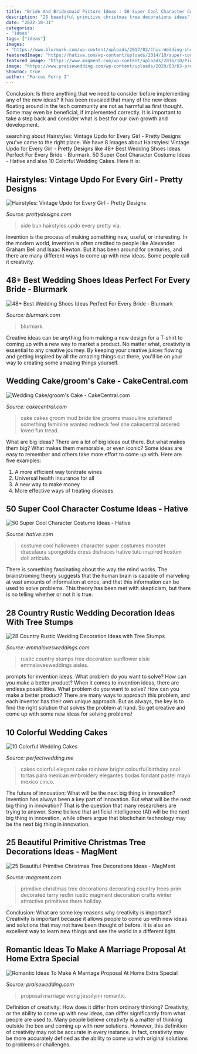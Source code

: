 ```yaml
---
title: "Bride And Bridesmaid Picture Ideas : 50 Super Cool Character Costume Ideas"
description: "25 beautiful primitive christmas tree decorations ideas"
date: "2022-10-31"
categories:
- "ideas"
tags: ["ideas"]
images:
- "https://www.blurmark.com/wp-content/uploads/2017/02/Chic-Wedding-shoes.jpg"
featuredImage: "https://hative.com/wp-content/uploads/2014/10/super-cool-costume-ideas/35-draculaura-costume.jpg"
featured_image: "https://www.magment.com/wp-content/uploads/2016/10/Pinterest-Primitive-Christmas-Trees-2016.jpg"
image: "https://www.praisewedding.com/wp-content/uploads/2020/03/03-proposal3.jpg"
ShowToc: true
author: "Marcus Ferry I"
---
```



Conclusion: Is there anything that we need to consider before implementing any of the new ideas?
It has been revealed that many of the new ideas floating around in the tech community are not as harmful as first thought. Some may even be beneficial, if implemented correctly. It is important to take a step back and consider what is best for our own growth and development.

	

		
searching about Hairstyles: Vintage Updo for Every Girl - Pretty Designs you've came to the right place. We have 8 Images about Hairstyles: Vintage Updo for Every Girl - Pretty Designs like 48+ Best Wedding Shoes Ideas Perfect For Every Bride - Blurmark, 50 Super Cool Character Costume Ideas - Hative and also 10 Colorful Wedding Cakes. Here it is:
		
    
## Hairstyles: Vintage Updo For Every Girl - Pretty Designs

<img loading=lazy src="https://www.prettydesigns.com/wp-content/uploads/2014/05/Side-Bun1.jpg" onerror="this.onerror=null;this.src='https://tse1.mm.bing.net/th?id=OIP.tl8bDarVlJD3F7JqQQTiXAHaLF&amp;pid=15.1';" alt="Hairstyles: Vintage Updo for Every Girl - Pretty Designs">

_Source: prettydesigns.com_

>side bun hairstyles updo every pretty via. 

	

Invention is the process of making something new, useful, or interesting. In the modern world, invention is often credited to people like Alexander Graham Bell and Isaac Newton. But it has been around for centuries, and there are many different ways to come up with new ideas. Some people call it creativity.

    
## 48+ Best Wedding Shoes Ideas Perfect For Every Bride - Blurmark

<img loading=lazy src="https://www.blurmark.com/wp-content/uploads/2017/02/Chic-Wedding-shoes.jpg" onerror="this.onerror=null;this.src='https://tse4.mm.bing.net/th?id=OIP.WhUu1tdB-O4u5AXg_UIUgwHaKH&amp;pid=15.1';" alt="48+ Best Wedding Shoes Ideas Perfect For Every Bride - Blurmark">

_Source: blurmark.com_

>blurmark. 

	

Creative ideas can be anything from making a new design for a T-shirt to coming up with a new way to market a product. No matter what, creativity is essential to any creative journey. By keeping your creative juices flowing and getting inspired by all the amazing things out there, you'll be on your way to creating some amazing things yourself.

    
## Wedding Cake/groom&#039;s Cake - CakeCentral.com

<img loading=lazy src="https://cdn001.cakecentral.com/gallery/2015/03/900_479273W3n2_wedding-cakegrooms-cake.jpg" onerror="this.onerror=null;this.src='https://tse1.mm.bing.net/th?id=OIP.doXXl1mfhocP8bNo0nQi3gHaMY&amp;pid=15.1';" alt="Wedding Cake/groom&#039;s Cake - CakeCentral.com">

_Source: cakecentral.com_

>cake cakes groom mud bride tire grooms masculine splattered something feminine wanted redneck feel she cakecentral ordered loved fun tread. 

	

What are big ideas?
There are a lot of big ideas out there. But what makes them big? What makes them memorable, or even iconic? Some ideas are easy to remember and others take more effort to come up with. Here are five examples: 
1. A more efficient way tonitrate wines
2. Universal health insurance for all
3. A new way to make money
4. More effective ways of treating diseases

    
## 50 Super Cool Character Costume Ideas - Hative

<img loading=lazy src="https://hative.com/wp-content/uploads/2014/10/super-cool-costume-ideas/35-draculaura-costume.jpg" onerror="this.onerror=null;this.src='https://tse3.mm.bing.net/th?id=OIP.L3oC7VhxJlneZKRBFXLNmgHaKh&amp;pid=15.1';" alt="50 Super Cool Character Costume Ideas - Hative">

_Source: hative.com_

>costume cool halloween character super costumes monster draculaura spongekids dress disfraces hative tutu inspired kostüm doll artículo. 

	

There is something fascinating about the way the mind works. The brainstroming theory suggests that the human brain is capable of marveling at vast amounts of information at once, and that this information can be used to solve problems. This theory has been met with skepticism, but there is no telling whether or not it is true.

    
## 28 Country Rustic Wedding Decoration Ideas With Tree Stumps

<img loading=lazy src="http://emmalovesweddings.com/wp-content/uploads/2018/03/rustic-sunflower-wedding-aisle-ideas-with-tree-stumps.jpg" onerror="this.onerror=null;this.src='https://tse2.mm.bing.net/th?id=OIP.eRtUQG4vfZFRNUCsAHpY_AHaLH&amp;pid=15.1';" alt="28 Country Rustic Wedding Decoration Ideas with Tree Stumps">

_Source: emmalovesweddings.com_

>rustic country stumps tree decoration sunflower aisle emmalovesweddings aisles. 

	

prompts for invention ideas: What problem do you want to solve? How can you make a better product?
When it comes to invention ideas, there are endless possibilities. What problem do you want to solve? How can you make a better product? There are many ways to approach this problem, and each inventor has their own unique approach. But as always, the key is to find the right solution that solves the problem at hand. So get creative and come up with some new ideas for solving problems!

    
## 10 Colorful Wedding Cakes

<img loading=lazy src="http://www.perfectwedding.me/wp-content/uploads/2013/03/elegant-wedding-cakes-81.jpg" onerror="this.onerror=null;this.src='https://tse3.mm.bing.net/th?id=OIP.79Z2AZ00HGur5gyx_FrvwAHaKE&amp;pid=15.1';" alt="10 Colorful Wedding Cakes">

_Source: perfectwedding.me_

>cakes colorful elegant cake rainbow bright colourful birthday cool tortas para mexican embroidery elegantes bodas fondant pastel mayo mexico cinco. 

	

The future of innovation: What will be the next big thing in innovation?
Invention has always been a key part of innovation. But what will be the next big thing in innovation? That is the question that many researchers are trying to answer. Some believe that artificial intelligence (AI) will be the next big thing in innovation, while others argue that blockchain technology may be the next big thing in innovation.

    
## 25 Beautiful Primitive Christmas Tree Decorations Ideas - MagMent

<img loading=lazy src="https://www.magment.com/wp-content/uploads/2016/10/Pinterest-Primitive-Christmas-Trees-2016.jpg" onerror="this.onerror=null;this.src='https://tse2.mm.bing.net/th?id=OIP.uzbszIdkXCPIUc8J7xjl2gHaJ4&amp;pid=15.1';" alt="25 Beautiful Primitive Christmas Tree Decorations Ideas - MagMent">

_Source: magment.com_

>primitive christmas tree decorations decorating country trees prim decorated terry redlin rustic magment decoration crafts winter attractive primitives there holiday. 

	

Conclusion: What are some key reasons why creativity is important?
Creativity is important because it allows people to come up with new ideas and solutions that may not have been thought of before. It is also an excellent way to learn new things and see the world in a different light.

    
## Romantic Ideas To Make A Marriage Proposal At Home Extra Special

<img loading=lazy src="https://www.praisewedding.com/wp-content/uploads/2020/03/03-proposal3.jpg" onerror="this.onerror=null;this.src='https://tse2.mm.bing.net/th?id=OIP.nqrGp9X4NByGiB2nSkzqpgHaR1&amp;pid=15.1';" alt="Romantic Ideas To Make A Marriage Proposal At Home Extra Special">

_Source: praisewedding.com_

>proposal marriage wong jessilynn romantic. 

	

Definition of creativity: How does it differ from ordinary thinking?
Creativity, or the ability to come up with new ideas, can differ significantly from what people are used to. Many people believe creativity is a matter of thinking outside the box and coming up with new solutions. However, this definition of creativity may not be accurate in every instance. In fact, creativity may be more accurately defined as the ability to come up with original solutions to problems or challenges.

